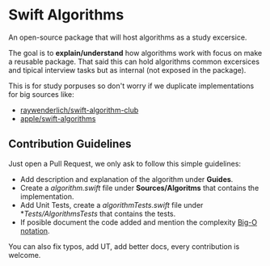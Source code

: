 # Swift Algorithms

An open-source package that will host algorithms as a study excersice.

The goal is to **explain/understand** how algorithms work with focus on make a reusable package.
That said this can hold algorithms common excersices and tipical interview tasks but as internal (not exposed in the package).

This is for study porpuses so don't worry if we duplicate implementations for big sources like:

* [raywenderlich/swift-algorithm-club](https://github.com/raywenderlich/swift-algorithm-club)
* [apple/swift-algorithms](https://github.com/apple/swift-algorithms)

## Contribution Guidelines
Just open a Pull Request, we only ask to follow this simple guidelines:

* Add description and explanation of the algorithm under **Guides**.
* Create a *algorithm.swift* file under **Sources/Algoritms** that contains the implementation.
* Add Unit Tests, create a *algorithmTests.swift* file under **Tests/AlgorithmsTests* that contains the tests.
* If posible document the code added and mention the complexity [Big-O notation](https://github.com/raywenderlich/swift-algorithm-club/blob/master/Big-O%20Notation.markdown). 

You can also fix typos, add UT, add better docs, every contribution is welcome.
